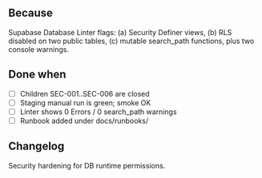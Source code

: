 <!--
seed-uid: SEC-000
title: Supabase database linter remediation (MVP)
type: Chore
area: db
priority: P0
status: Todo
project: main
children_uids: [SEC-001, SEC-002, SEC-003, SEC-004, SEC-005, SEC-006]
-->
## Because
Supabase Database Linter flags: (a) Security Definer views, (b) RLS disabled on two public tables, (c) mutable search_path functions, plus two console warnings.
## Done when
- [ ] Children SEC-001..SEC-006 are closed
- [ ] Staging manual run is green; smoke OK
- [ ] Linter shows 0 Errors / 0 search_path warnings
- [ ] Runbook added under docs/runbooks/
## Changelog
Security hardening for DB runtime permissions.
